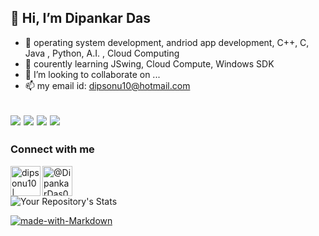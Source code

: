 
## 👋 Hi, I’m Dipankar Das
- 👀 operating system development, andriod app development, C++, C, Java , Python, A.I. , Cloud Computing
- 🌱 courently learning JSwing, Cloud Compute, Windows SDK
- 💞️ I’m looking to collaborate on ...
- 📫 my email id: dipsonu10@hotmail.com

<img src="https://img.icons8.com/color/48/000000/c-plus-plus-logo.png"/>    <img src="https://img.icons8.com/color/48/000000/c-programming.png"/>  <img src="https://img.icons8.com/color/48/000000/java-coffee-cup-logo--v2.png"/>    <img src="https://img.icons8.com/color/48/000000/python--v1.png"/>
---
### Connect with me
[<img align="left" alt="dipsonu10 | LinkedIn" width="48px" src="https://img.icons8.com/color/48/000000/linkedin.png"/>][linkedin]
[<img align="left" alt="@DipankarDas011 | Twitter" width="48px" src="https://img.icons8.com/color/48/000000/twitter--v2.png"/>][twitter]
</br>
</br>

<!-- [![Top Langs](https://github-readme-stats.vercel.app/api/top-langs/?username=dipsonu10&layout=compact&show_icons=true&theme=radical&hide_border=true)](https://github.com/anuraghazra/github-readme-stats) -->


![Your Repository's Stats](https://github-readme-stats.vercel.app/api?username=dipsonu10&show_icons=true&theme=radical&hide_border=true)

[![made-with-Markdown](https://img.shields.io/badge/Made%20with-Markdown-1f425f.svg)](http://commonmark.org)


[linkedin]: https://www.linkedin.com/in/dipankar-das-1324b6206/
[twitter]: https://twitter.com/DipankarDas011
